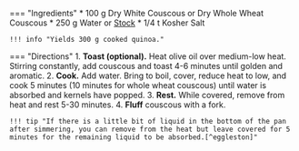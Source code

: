 === "Ingredients"
    * 100 g Dry White Couscous or Dry Whole Wheat Couscous
    * 250 g Water or [Stock](../soups/stocks/vegetable-stock.md)
    * 1/4 t Kosher Salt

    !!! info "Yields 300 g cooked quinoa."

=== "Directions"
    1. **Toast (optional).** Heat olive oil over medium-low heat. Stirring constantly, add couscous and toast 4-6 minutes until golden and aromatic.
    2. **Cook.** Add water. Bring to boil, cover, reduce heat to low, and cook 5 minutes (10 minutes for whole wheat couscous) until water is absorbed and kernels have popped.
    3. **Rest.** While covered, remove from heat and rest 5-30 minutes.
    4. **Fluff** couscous with a fork.

    !!! tip "If there is a little bit of liquid in the bottom of the pan after simmering, you can remove from the heat but leave covered for 5 minutes for the remaining liquid to be absorbed.[^eggleston]"

[^bittman]:
    {{ cite.bittman_how_to_cook_everything }} "Simple White or Whole Wheat Couscous." 454.
[^eggleston]:
    Schecter, Anita. ["Simple 3-Ingredient Couscous."](https://www.thespruceeats.com/simple-couscous-recipe-2355404) *The Spruce Eats.* 12 March 2006.
